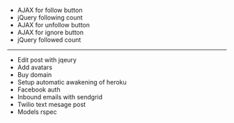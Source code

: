 * AJAX for follow button
* jQuery following count
* AJAX for unfollow button
* AJAX for ignore button
* jQuery followed count
---
* Edit post with jqeury
* Add avatars
* Buy domain
* Setup automatic awakening of heroku
* Facebook auth
* Inbound emails with sendgrid
* Twilio text mesage post
* Models rspec